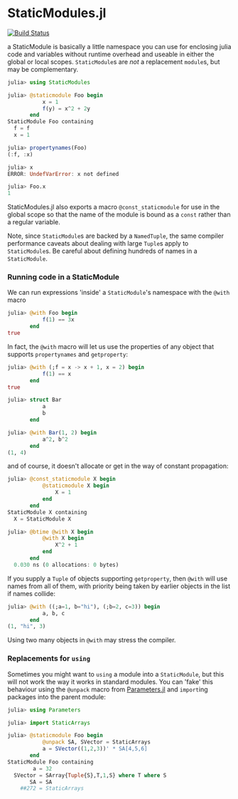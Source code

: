 # StaticModules.jl

[![Build Status](https://travis-ci.com/MasonProtter/StaticModules.jl.svg?branch=master)](https://travis-ci.com/MasonProtter/StaticModules.jl)

a StaticModule is basically a little namespace you can use for
enclosing julia code and variables without runtime overhead and
useable in either the global or local scopes. `StaticModule`s are
*not* a replacement `module`s, but may be complementary.

```julia
julia> using StaticModules

julia> @staticmodule Foo begin
           x = 1
           f(y) = x^2 + 2y
       end
StaticModule Foo containing
  f = f
  x = 1

julia> propertynames(Foo)
(:f, :x)

julia> x
ERROR: UndefVarError: x not defined

julia> Foo.x
1
```
StaticModules.jl also exports a macro `@const_staticmodule` for use in the global scope so that the name of the module is bound as a `const` rather than a regular variable.

Note, since `StaticModule`s are backed by a `NamedTuple`, the same compiler performance caveats about dealing with large `Tuple`s apply to `StaticModule`s. Be careful about defining hundreds of names in a `StaticModule`.

### Running code in a StaticModule
We can run expressions 'inside' a `StaticModule`'s namespace with the `@with` macro
```julia
julia> @with Foo begin
           f(1) == 3x
       end
true
```
In fact, the `@with` macro will let us use the properties of any object that supports `propertynames` and `getproperty`:
```julia
julia> @with (;f = x -> x + 1, x = 2) begin
           f(1) == x
       end
true

julia> struct Bar
           a
           b
       end

julia> @with Bar(1, 2) begin
           a^2, b^2
       end
(1, 4)
```
and of course, it doesn't allocate or get in the way of constant propagation:
```julia
julia> @const_staticmodule X begin
           @staticmodule X begin
               X = 1
           end
       end
StaticModule X containing
  X = StaticModule X

julia> @btime @with X begin
           @with X begin
               X^2 + 1
           end
       end
  0.030 ns (0 allocations: 0 bytes)
```
If you supply a `Tuple` of objects supporting `getproperty`, then `@with` will use names from all of them, with priority being taken by earlier objects in the list if names collide:
```julia
julia> @with ((;a=1, b="hi"), (;b=2, c=3)) begin
           a, b, c
       end
(1, "hi", 3)
```
Using two many objects in `@with` may stress the compiler.


### Replacements for `using`
Sometimes you might want to `using` a module into a `StaticModule`, but this will not work the way it works in standard modules. You can 'fake' this behaviour using the `@unpack` macro from [Parameters.jl](https://github.com/mauro3/Parameters.jl) and `import`ing packages into the parent module:
```julia
julia> using Parameters

julia> import StaticArrays

julia> @staticmodule Foo begin
           @unpack SA, SVector = StaticArrays
           a = SVector((1,2,3))' * SA[4,5,6]
       end
StaticModule Foo containing
        a = 32
  SVector = SArray{Tuple{S},T,1,S} where T where S
       SA = SA
    ##272 = StaticArrays
```
